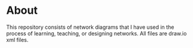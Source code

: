 # About


This repository consists of network diagrams that I have used in the process of learning, teaching, or designing networks.
All files are draw.io xml files.
